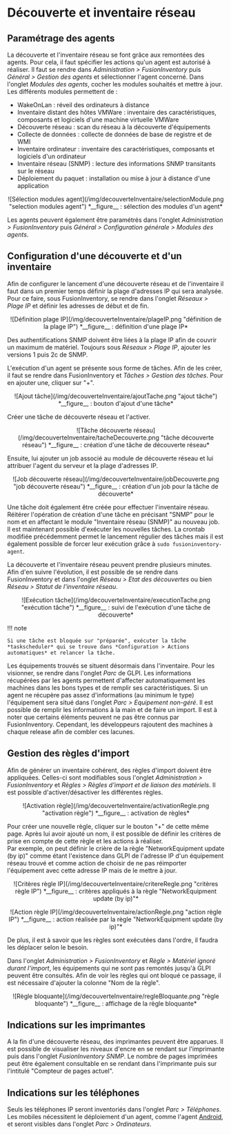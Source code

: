 # Découverte et inventaire réseau

## Paramétrage des agents

La découverte et l'inventaire réseau se font grâce aux remontées des agents. Pour cela, il faut spécifier les actions qu'un agent est autorisé à réaliser. Il faut se rendre dans *Administration > FusionInventory* puis *Général > Gestion des agents* et sélectionner l'agent concerné. Dans l'onglet *Modules des agents*, cocher les modules souhaités et mettre à jour.  
Les différents modules permettent de :

- WakeOnLan : réveil des ordinateurs à distance
- Inventaire distant des hôtes VMWare : inventaire des caractéristiques, composants et logiciels d'une machine virtuelle VMWare
- Découverte réseau : scan du réseau à la découverte d'équipements
- Collecte de données : collecte de données de base de registre et de WMI
- Inventaire ordinateur : inventaire des caractéristiques, composants et logiciels d'un ordinateur
- Inventaire réseau (SNMP) : lecture des informations SNMP transitants sur le réseau
- Déploiement du paquet : installation ou mise à jour à distance d'une application
<p align=center>
![Sélection modules agent](/img/decouverteInventaire/selectionModule.png "selection modules agent")  
<caption>*__figure__ : sélection des modules d'un agent*</caption>
</p>

Les agents peuvent également être paramétrés dans l'onglet *Administration > FusionInventory* puis *Général > Configuration générale > Modules des agents*.

## Configuration d'une découverte et d'un inventaire

Afin de configurer le lancement d'une découverte réseau et de l'inventaire il faut dans un premier temps définir la plage d'adresses IP qui sera analysée. Pour ce faire, sous FusionInventory, se rendre dans l'onglet *Réseaux > Plage IP* et définir les adresses de début et de fin.
<p align=center>
![Définition plage IP](/img/decouverteInventaire/plageIP.png "définition de la plage IP")  
<caption>*__figure__ : définition d'une plage IP*</caption>
</p>

Des authentifications SNMP doivent être liées à la plage IP afin de couvrir un maximum de matériel. Toujours sous *Réseaux > Plage IP*, ajouter les versions 1 puis 2c de SNMP.

L'exécution d'un agent se présente sous forme de tâches. Afin de les créer, il faut se rendre dans FusionInventory et *Tâches > Gestion des tâches*. Pour en ajouter une, cliquer sur "+".
<p align=center>
![Ajout tâche](/img/decouverteInventaire/ajoutTache.png "ajout tâche")  
<caption>*__figure__ : bouton d'ajout d'une tâche*</caption>
</p> 

Créer une tâche de découverte réseau et l'activer.
<p align=center>
![Tâche découverte réseau](/img/decouverteInventaire/tacheDecouverte.png "tâche découverte réseau")  
<caption>*__figure__ : création d'une tâche de découverte réseau*</caption>
</p>

Ensuite, lui ajouter un job associé au module de découverte réseau et lui attribuer l'agent du serveur et la plage d'adresses IP.
<p align=center>
![Job découverte réseau](/img/decouverteInventaire/jobDecouverte.png "job découverte réseau")  
<caption>*__figure__ : création d'un job pour la tâche de découverte*</caption>
</p>

Une tâche doit également être créée pour effectuer l'inventaire réseau. Réitérer l'opération de création d'une tâche en précisant "SNMP" pour le nom et en affectant le module "Inventaire réseau (SNMP)" au nouveau job.  
Il est maintenant possible d'exécuter les nouvelles tâches. La crontab modifiée précédemment permet le lancement régulier des tâches mais il est également possible de forcer leur exécution grâce à `sudo fusioninventory-agent`.

La découverte et l'inventaire réseau peuvent prendre plusieurs minutes. Afin d'en suivre l'évolution, il est possible de se rendre dans FusionInventory et dans l'onglet *Réseau > Etat des découvertes* ou bien *Réseau > Statut de l'inventaire réseau*.
<p align=center>
![Exécution tâche](/img/decouverteInventaire/executionTache.png "exécution tâche")  
<caption>*__figure__ : suivi de l'exécution d'une tâche de découverte*</caption>
</p>

!!! note

	Si une tâche est bloquée sur "préparée", exécuter la tâche *taskscheduler* qui se trouve dans *Configuration > Actions automatiques* et relancer la tâche.

Les équipements trouvés se situent désormais dans l'inventaire. Pour les visionner, se rendre dans l'onglet *Parc* de GLPI. Les informations récupérées par les agents permettent d'affecter automatiquement les machines dans les bons types et de remplir ses caractéristiques. Si un agent ne récupère pas assez d'informations (au minimum le type) l'équipement sera situé dans l'onglet *Parc > Equipement non-géré*. Il est possible de remplir les informations à la main et de faire un import. Il est à noter que certains éléments peuvent ne pas être connus par FusionInventory. Cependant, les développeurs rajoutent des machines à chaque release afin de combler ces lacunes.

## Gestion des règles d'import

Afin de générer un inventaire cohérent, des règles d'import doivent être appliquées. Celles-ci sont modifiables sous l'onglet *Administration > FusionInventory* et *Règles > Règles d'import et de liaison des matériels*. Il est possible d'activer/désactiver les différentes règles.
<p align=center>
![Activation règle](/img/decouverteInventaire/activationRegle.png "activation règle")  
<caption>*__figure__ : activation de règles*</caption>
</p>

Pour créer une nouvelle règle, cliquer sur le bouton "+" de cette même page. Après lui avoir ajouté un nom, il est possible de définir les critères de prise en compte de cette règle et les actions à réaliser.  
Par exemple, on peut définir le crière de la règle "NetworkEquipment update (by ip)" comme étant l'existence dans GLPI de l'adresse IP d'un équipement réseau trouvé et comme action de choisir de ne pas réimporter l'équipement avec cette adresse IP mais de le mettre à jour.
<p align=center>
![Critères règle IP](/img/decouverteInventaire/critereRegle.png "critères règle IP")  
<caption>*__figure__ : critères appliqués à la règle "NetworkEquipment update (by ip)"*</caption>
</p>
<p align=center>
![Action règle IP](/img/decouverteInventaire/actionRegle.png "action règle IP")  
<caption>*__figure__ : action réalisée par la règle "NetworkEquipment update (by ip)"*</caption>
</p>

De plus, il est à savoir que les règles sont exécutées dans l'ordre, il faudra les déplacer selon le besoin.

Dans l'onglet *Administration > FusionInventory* et *Règle > Matériel ignoré durant l'import*, les équipements qui ne sont pas remontés jusqu'à GLPI peuvent être consultés. Afin de voir les règles qui ont bloqué ce passage, il est nécessaire d'ajouter la colonne "Nom de la règle".
<p align=center>
![Règle bloquante](/img/decouverteInventaire/regleBloquante.png "règle bloquante")  
<caption>*__figure__ : affichage de la règle bloquante*</caption>
</p>

## Indications sur les imprimantes

A la fin d'une découverte réseau, des imprimantes peuvent être apparues. Il est possible de visualiser les niveaux d'encre en se rendant sur l'imprimante puis dans l'onglet *FusionInventory SNMP*. Le nombre de pages imprimées peut être également consultable en se rendant dans l'imprimante puis sur l'intitulé "Compteur de pages actuel".

## Indications sur les téléphones
Seuls les téléphones IP seront inventoriés dans l'onglet *Parc > Téléphones*. Les mobiles nécessitent le déploiement d'un agent, comme l'agent [Android](http://fusioninventory.org/documentation/agent/installation/android.html), et seront visibles dans l'onglet *Parc > Ordinateurs*.


